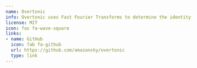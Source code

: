 ```yaml
---
name: Overtonic
info: Overtonic uses Fast Fourier Transforms to determine the identity of an instrument based on the musical overtones of its sound. Built for Spring Science Fair 2018.
license: MIT
icon: fas fa-wave-square
links:
- name: GitHub
  icon: fab fa-github
  url: https://github.com/amazansky/overtonic
  type: link
---
```

